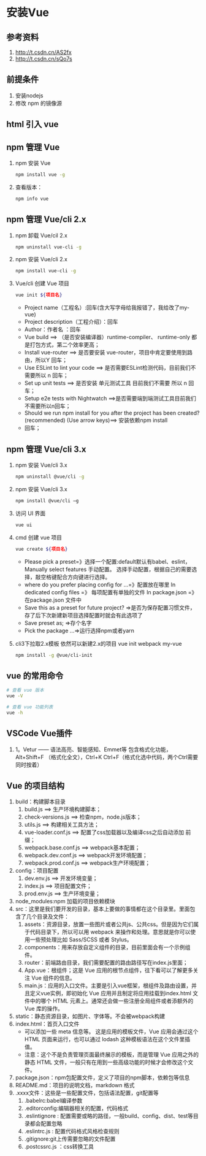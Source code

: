 # 安装Vue

## 参考资料
1. http://t.csdn.cn/AS2fx
2. http://t.csdn.cn/sQo7s

## 前提条件
1. 安装nodejs
2. 修改 npm 的镜像源

## html 引入 vue

## npm 管理 Vue
1. npm 安装 Vue
   ```bash
   npm install vue -g
   ```

2. 查看版本：
   ```bash
   npm info vue
   ```
## npm 管理 Vue/cli 2.x
1. npm 卸载 Vue/cil 2.x

    ```bash
    npm uninstall vue-cli -g
    ```

2. npm 安装 Vue/cli 2.x
   ```bash
   npm install vue-cli -g
   ```

3. Vue/cli 创建 Vue 项目
    ```bash
    vue init ${项目名}
    ```
    - Project name（工程名）:回车(含大写字母给我报错了，我给改了my-vue)
    - Project description（工程介绍）：回车
    - Author：作者名 ：回车
    - Vue build ==> （是否安装编译器）runtime-compiler、 runtime-only 都是打包方式，第二个效率更高；
    - Install vue-router ==> 是否要安装 vue-router，项目中肯定要使用到路由，所以Y 回车；
    - Use ESLint to lint your code ==> 是否需要ESLint检测代码，目前我们不需要所以 n 回车；
    - Set up unit tests ==> 是否安装 单元测试工具 目前我们不需要 所以 n 回车；
    - Setup e2e tests with Nightwatch ==>是否需要端到端测试工具目前我们不需要所以n回车；
    - Should we run npm install for you after the project has been created? (recommended) (Use arrow keys)==> 安装依赖npm install
    - 回车；


## npm 管理 Vue/cli 3.x
1. npm 安装 Vue/cli 3.x

    ```bash
    npm uninstall @vue/cli -g
    ```

2. npm 安装 Vue/cli 3.x
   ```bash
   npm install @vue/cli –g
   ```

3. 访问 UI 界面
    ```bash
    vue ui
    ```
4. cmd 创建 vue 项目
    ```bash
    vue create ${项目名}
    ```
    - Please pick a preset=》选择一个配置:default默认有babel、eslint，Manually
    select features 手动配置。
      选择手动配置，根据自己的需要选择，敲空格键配合方向键进行选择。
    - where do you prefer placing config for …=》配置放在哪里
    In dedicated config files =》 每项配置有单独的文件
    In package.json =》在package.json 文件中
    - Save this as a preset for future project? =>是否为保存配置习惯文件，存了后下次新建新项目选择配置时就会有此选项了
    - Save preset as; =>存个名字
    - Pick the package …=>运行选择npm或者yarn

5. cli3下拉取2.x模板
   依然可以新建2.x的项目 vue init webpack my-vue
   ```bash
   npm install -g @vue/cli-init
   ```


## vue 的常用命令
```bash
# 查看 vue 版本
vue -V

# 查看 vue 功能列表
vue -h
```

## VSCode Vue插件
1. 1。Vetur —— 语法高亮、智能感知、Emmet等
   包含格式化功能， Alt+Shift+F （格式化全文），Ctrl+K Ctrl+F（格式化选中代码，两个Ctrl需要同时按着）

## Vue 的项目结构
1. build：构建脚本目录
    1. build.js ==> 生产环境构建脚本；
    2. check-versions.js ==> 检查npm，node.js版本；
    3. utils.js ==> 构建相关工具方法；
    4. vue-loader.conf.js ==> 配置了css加载器以及编译css之后自动添加 前缀；
    5. webpack.base.conf.js ==> webpack基本配置；
    6. webpack.dev.conf.js ==> webpack开发环境配置；
    7. webpack.prod.conf.js ==> webpack生产环境配置；
2. config：项目配置
    1. dev.env.js ==> 开发环境变量；
    2. index.js ==> 项目配置文件；
    3. prod.env.js ==> 生产环境变量；
3. node_modules:npm 加载的项目依赖模块
4. src：这里是我们要开发的目录，基本上要做的事情都在这个目录里。里面包含了几个目录及文件：
    1. assets：资源目录，放置一些图片或者公共js、公共css。但是因为它们属于代码目录下，所以可以用 webpack 来操作和处理。意思就是你可以使用一些预处理比如 Sass/SCSS 或者 Stylus。
    2. components：用来存放自定义组件的目录，目前里面会有一个示例组件。
    3. router：前端路由目录，我们需要配置的路由路径写在index.js里面；
    4. App.vue：根组件；这是 Vue 应用的根节点组件，往下看可以了解更多关注 Vue 组件的信息。
    5. main.js：应用的入口文件。主要是引入vue框架，根组件及路由设置，并且定义vue实例，即初始化 Vue 应用并且制定将应用挂载到index.html 文件中的哪个 HTML 元素上。通常还会做一些注册全局组件或者添额外的 Vue 库的操作。
5. static：静态资源目录，如图片、字体等。不会被webpack构建
6. index.html：首页入口文件
   - 可以添加一些 meta 信息等。 这是应用的模板文件，Vue 应用会通过这个 HTML 页面来运行，也可以通过 lodash 这种模板语法在这个文件里插值。
   - 注意：这个不是负责管理页面最终展示的模板，而是管理 Vue 应用之外的静态 HTML 文件，一般只有在用到一些高级功能的时候才会修改这个文件。
7. package.json：npm包配置文件，定义了项目的npm脚本，依赖包等信息
8. README.md：项目的说明文档，markdown 格式
9. .xxxx文件：这些是一些配置文件，包括语法配置，git配置等
    1. .babelrc:babel编译参数
    2. .editorconfig:编辑器相关的配置，代码格式
    3. .eslintignore : 配置需要或略的路径，一般build、config、dist、test等目录都会配置忽略
    4. .eslintrc.js : 配置代码格式风格检查规则
    5. .gitignore:git上传需要忽略的文件配置
    6. .postcssrc.js ：css转换工具
